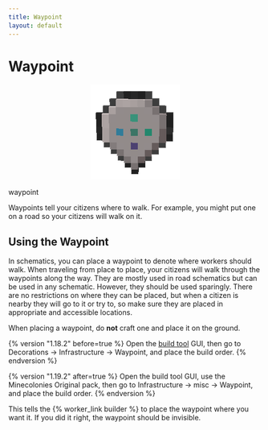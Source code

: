 ```yaml
---
title: Waypoint
layout: default
---
```

# Waypoint

<div class="infobox box text-center">
    <p style="text-align:center;"><img src="../../assets/images/items/waypoint.png" alt="Waypoint"></p>
    <recipe>waypoint</recipe>
</div>

Waypoints tell your citizens where to walk. For example, you might put one on a road so your citizens will walk on it.
<br>

## Using the Waypoint

In schematics, you can place a waypoint to denote where workers should walk. When traveling from place to place, your citizens will walk through the waypoints along the way. They are mostly used in road schematics but can be used in any schematic. However, they should be used sparingly. There are no restrictions on where they can be placed, but when a citizen is nearby they will go to it or try to, so make sure they are placed in appropriate and accessible locations.

When placing a waypoint, do **not** craft one and place it on the ground. 

{% version "1.18.2" before=true %}
Open the [build tool](../../source/items/buildtool) GUI, then go to Decorations -> Infrastructure -> Waypoint, and place the build order.
{% endversion %}

{% version "1.19.2" after=true %}
Open the build tool GUI, use the Minecolonies Original pack, then go to Infrastructure -> misc -> Waypoint, and place the build order.
{% endversion %}

This tells the {% worker_link builder %} to place the waypoint where you want it. If you did it right, the waypoint should be invisible.
